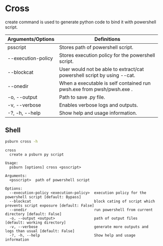 # Cross

create command is used to generate python code to bind it with powershell script.

| Arguments/Options  | Definitions                                                             |
|--------------------|-------------------------------------------------------------------------|
| psscript           | Stores path of powershell script.                                       |
| --execution-policy | Stores execution policy for the powershell script.                      |
| --blockcat         | User would not be able to extract/cat powershell script by using --cat. |
| --onedir           | When a executable is self contained run pwsh.exe from pwsh/pwsh.exe .   |
| -o, --output       | Path to save .py file.                                                  |
| -v, --verbose      | Enables verbose logs and outputs.                                       |
| -?, -h, --help     | Show help and usage information.                                        |

## Shell

```bash
psburn cross -h
```

```
cross
  create a psburn py script

Usage:
  psburn [options] cross <psscript>

Arguments:
  <psscript>  path of powershell script

Options:
  --execution-policy <execution-policy>  execution policy for the powershell script [default: Bypass]
  --blockcat                             block cating of script which prevents script exposure [default: False]
  --onedir                               run powershell from current directory [default: False]
  -o, --output <output>                  path of output files [default: working directory]
  -v, --verbose                          generate more outputs and logs than usual [default: False]
  -?, -h, --help                         Show help and usage information
```